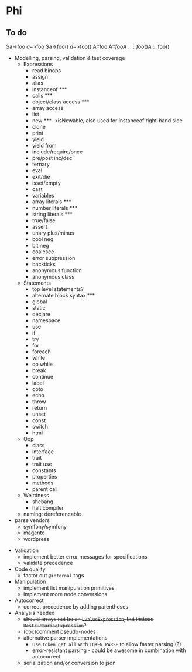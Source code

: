 # Phi

## To do

$a->foo
$a->$foo
$a->foo()
$a->$foo()
A::foo
A::$foo
A::foo()
A::$foo()

- Modelling, parsing, validation & test coverage
	- Expressions
		- read binops
		- assign
		- alias
		- instanceof ***
		- calls ***
		- object/class access ***
		- array access
		- list
		- new *** ->isNewable, also used for instanceof right-hand side
		- clone
		- print
		- yield
		- yield from
		- include/require/once
		- pre/post inc/dec
		- ternary
		- eval
		- exit/die
		- isset/empty
		- cast
		- variables
		- array literals ***
		- number literals ***
		- string literals ***
		- true/false
		- assert
		- unary plus/minus
		- bool neg
		- bit neg
		- coalesce
		- error suppression
		- backticks
		- anonymous function
		- anonymous class
	- Statements
		- top level statements?
		- alternate block syntax ***
		- global
		- static
		- declare
		- namespace
		- use
		- if
		- try
		- for
		- foreach
		- while
		- do while
		- break
		- continue
		- label
		- goto
		- echo
		- throw
		- return
		- unset
		- const
		- switch
		- html
	- Oop
		- class
		- interface
		- trait
		- trait use
		- constants
		- properties
		- methods
		- parent call
	- Weirdness
		- shebang
		- halt compiler
	- naming: dereferencable
- parse vendors
 	- symfony/symfony
    - magento
    - wordpress
* Validation
    * implement better error messages for specifications
    * validate precedence
* Code quality
    * factor out `@internal` tags
* Manipulation
    * implement list manipulation primitives
    * implement more node conversions
* Autocorrect
    * correct precedence by adding parentheses
* Analysis needed
    * ~~should arrays not be an `LvalueExpression`, but instead `DestructuringExpression`?~~
    * (doc)comment pseudo-nodes
    * alternative parser implementations
    	* use `token_get_all` with `TOKEN_PARSE` to allow faster parsing (?)
    	* error-resistant parsing - could be awesome in combination with autocorrect
    * serialization and/or conversion to json
